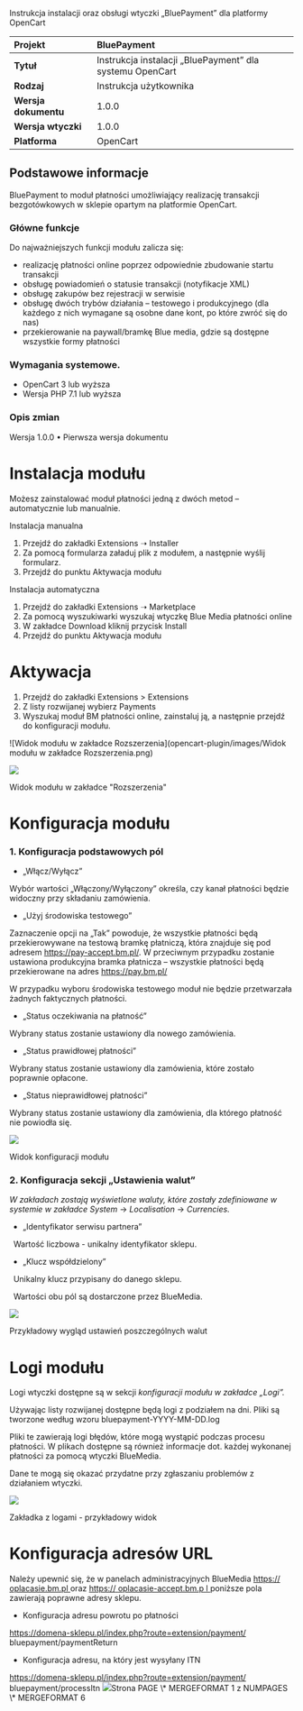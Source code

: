 Instrukcja instalacji oraz obsługi wtyczki „BluePayment” dla platformy OpenCart

|**Projekt**|**BluePayment**|
| :- | :- |
|**Tytuł**|Instrukcja instalacji „BluePayment” dla systemu OpenCart|
|**Rodzaj**|Instrukcja użytkownika|
|**Wersja dokumentu**|1.0.0|
|**Wersja wtyczki**|1.0.0|
|**Platforma**|OpenCart|


## Podstawowe informacje
BluePayment to moduł płatności umożliwiający realizację transakcji bezgotówkowych w sklepie opartym na platformie OpenCart.

### Główne funkcje

Do najważniejszych funkcji modułu zalicza się:
- realizację płatności online poprzez odpowiednie zbudowanie startu transakcji
- obsługę powiadomień o statusie transakcji (notyfikacje XML)
- obsługę zakupów bez rejestracji w serwisie
- obsługę dwóch trybów działania – testowego i produkcyjnego (dla każdego z nich wymagane są osobne dane kont, po które zwróć się do nas)
- przekierowanie na paywall/bramkę Blue media, gdzie są dostępne wszystkie formy płatności 

### Wymagania systemowe.
- OpenCart 3 lub wyższa
- Wersja PHP 7.1 lub wyższa

### Opis zmian
Wersja 1.0.0
• Pierwsza wersja dokumentu

# Instalacja modułu
Możesz zainstalować moduł płatności jedną z dwóch metod – automatycznie lub manualnie.

Instalacja manualna

1. Przejdź do zakładki Extensions ➝ Installer
2. Za pomocą formularza załaduj plik z modułem, a następnie wyślij formularz.
3. Przejdź do punktu Aktywacja modułu

Instalacja automatyczna

1. Przejdź do zakładki Extensions ➝ Marketplace
2. Za pomocą wyszukiwarki wyszukaj wtyczkę Blue Media płatności online
3. W zakładce Download kliknij przycisk Install
4. Przejdź do punktu Aktywacja modułu

# Aktywacja

1. Przejdź do zakładki Extensions > Extensions 
2. Z listy rozwijanej wybierz Payments
3. Wyszukaj moduł BM płatności online, zainstaluj ją, a następnie przejdź do konfiguracji modułu.

![Widok modułu w zakładce Rozszerzenia](opencart-plugin/images/Widok modułu w zakładce Rozszerzenia.png)


![](<img width="306" alt="Widok modułu w zakładce Rozszerzenia" src="https://user-images.githubusercontent.com/87177993/126602104-b7fd5b5d-0343-4f16-9442-e3354be93c49.png">
)

Widok modułu w zakładce "Rozszerzenia"
# Konfiguracja modułu
### 1. Konfiguracja podstawowych pól 
- „Włącz/Wyłącz”

Wybór wartości „Włączony/Wyłączony” określa, czy kanał płatności będzie  widoczny przy składaniu zamówienia.

- „Użyj środowiska testowego”

Zaznaczenie opcji na „Tak” powoduje, że wszystkie płatności będą przekierowywane na testową bramkę płatniczą, która znajduje się pod adresem https://pay-accept.bm.pl/. W przeciwnym przypadku zostanie ustawiona produkcyjna bramka płatnicza – wszystkie płatności będą przekierowane na adres https://pay.bm.pl/

W przypadku wyboru środowiska testowego moduł nie będzie przetwarzała żadnych faktycznych płatności.

- „Status oczekiwania na płatność”

Wybrany status zostanie ustawiony dla nowego zamówienia.

- „Status prawidłowej płatności”

Wybrany status zostanie ustawiony dla zamówienia, które zostało poprawnie opłacone.

- „Status nieprawidłowej płatności”

Wybrany status zostanie ustawiony dla zamówienia, dla którego płatność nie powiodła się. 

![](Aspose.Words.1383d066-ff99-4ba8-8972-f38f314d96d2.003.jpeg)

Widok konfiguracji modułu
### 2. Konfiguracja sekcji „Ustawienia walut”
*W zakładach zostają wyświetlone waluty, które zostały zdefiniowane w systemie w zakładce System*  → *Localisation*  → *Currencies.*

- „Identyfikator serwisu partnera”

` `Wartość liczbowa - unikalny identyfikator sklepu.

- „Klucz współdzielony”

` `Unikalny klucz przypisany do danego sklepu. 

` `Wartości obu pól są dostarczone przez BlueMedia.

![](Aspose.Words.1383d066-ff99-4ba8-8972-f38f314d96d2.004.jpeg)

Przykładowy wygląd ustawień  poszczególnych walut
# Logi modułu
Logi wtyczki dostępne są w sekcji *konfiguracji modułu w zakładce „Logi”.*

Używając listy rozwijanej dostępne będą logi z podziałem na dni. Pliki są tworzone według wzoru bluepayment-YYYY-MM-DD.log

Pliki te zawierają logi błędów, które mogą wystąpić podczas procesu płatności. W plikach dostępne są również informacje dot. każdej wykonanej płatności za pomocą wtyczki BlueMedia.

Dane te mogą się okazać przydatne przy zgłaszaniu problemów z działaniem wtyczki.

![](Aspose.Words.1383d066-ff99-4ba8-8972-f38f314d96d2.005.jpeg)

Zakładka z logami - przykładowy widok
# Konfiguracja adresów URL
Należy upewnić się, że w panelach administracyjnych BlueMedia [ ](https://oplacasie.bm.pl/)[https://](https://oplacasie.bm.pl/)[ ](https://oplacasie.bm.pl/)[oplacasie.bm.pl](https://oplacasie.bm.pl/)[ ](https://oplacasie.bm.pl/)	[ ](https://oplacasie.bm.pl/)[ ](https://oplacasie.bm.pl/)oraz [ ](https://oplacasie-accept.bm.pl/)[https://](https://oplacasie-accept.bm.pl/)[ ](https://oplacasie-accept.bm.pl/)[oplacasie-accept.bm.p](https://oplacasie-accept.bm.pl/)[ ](https://oplacasie-accept.bm.pl/)	[l](https://oplacasie-accept.bm.pl/)[  ](https://oplacasie-accept.bm.pl/) poniższe pola zawierają poprawne adresy sklepu.

- Konfiguracja adresu powrotu po płatności

https://domena-sklepu.pl/index.php?route=extension/payment/ bluepayment/paymentReturn

- Konfiguracja adresu, na który jest wysyłany ITN 

https://domena-sklepu.pl/index.php?route=extension/payment/ bluepayment/processItn
![](Aspose.Words.1383d066-ff99-4ba8-8972-f38f314d96d2.006.jpeg)Strona  PAGE   \\* MERGEFORMAT 1 z  NUMPAGES   \\* MERGEFORMAT 6
